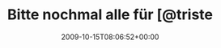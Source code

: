 ---
retweeted: false
source: <a href="http://twitter.com" rel="nofollow">Twitter Web Client</a>
entities:
  hashtags:
  - text: bodybits
    indices:
    - '118'
    - '127'
  symbols: []
  user_mentions:
  - name: Tillmann Allmer
    screen_name: tristessedeluxe
    indices:
    - '23'
    - '39'
    id_str: '4104891'
    id: '4104891'
  - name: "."
    screen_name: Wondergirl
    indices:
    - '44'
    - '55'
    id_str: '6060352'
    id: '6060352'
  - name: Tillmann Allmer
    screen_name: tristessedeluxe
    indices:
    - '60'
    - '76'
    id_str: '4104891'
    id: '4104891'
  urls: []
display_text_range:
- '0'
- '127'
favorite_count: '0'
id_str: '4884193457'
truncated: false
retweet_count: '0'
id: '4884193457'
created_at: Thu Oct 15 08:06:52 +0000 2009
favorited: false
full_text: 'Bitte nochmal alle für [@tristessedeluxe](https://twitter.com/tristessedeluxe):
  RT [@Wondergirl](https://twitter.com/Wondergirl): RT [@tristessedeluxe](https://twitter.com/tristessedeluxe):
  Nur noch 2 Stunden http://bit.ly/42se07 #bodybits'
lang: de
tags:
- bodybits
- pesos:twitter
date: '2009-10-15T08:06:52+00:00'
src: https://twitter.com/bascht/status/4884193457
original_url: https://twitter.com/bascht/status/4884193457
type: twitter_tweet
text: 'Bitte nochmal alle für [@tristessedeluxe](https://twitter.com/tristessedeluxe):
  RT [@Wondergirl](https://twitter.com/Wondergirl): RT [@tristessedeluxe](https://twitter.com/tristessedeluxe):
  Nur noch 2 Stunden http://bit.ly/42se07 #bodybits'
title: Bitte nochmal alle für [@triste

---